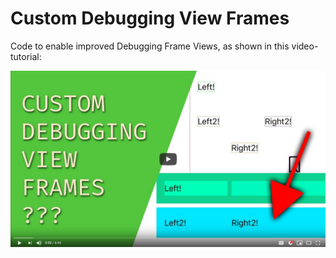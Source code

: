 # Custom Debugging View Frames

Code to enable improved Debugging Frame Views, as shown in this video-tutorial:

[![Youtube Tutorial Link](youtube_screenshot.png)](https://youtu.be/qODbPJFKEXc "Custom Debugging View Frames - The Matthias iOS Development Show")